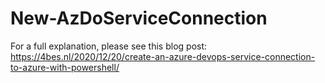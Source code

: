 # New-AzDoServiceConnection

For a full explanation, please see this blog post:  
<https://4bes.nl/2020/12/20/create-an-azure-devops-service-connection-to-azure-with-powershell/>